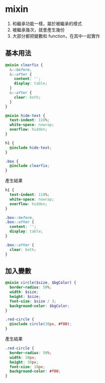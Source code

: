 # mixin

1. 和繼承功能一樣，屬於被繼承的樣式
1. 被繼承幾次，就會產生幾份
1. 大部分都把變數和 function，在其中一起實作

## 基本用法

```scss
@mixin clearfix {
  &::before,
  &::after {
    content: '';
    display: table;
  }
  &::after {
    clear: both;
  }
}

@mixin hide-text {
  text-indent: 110%;
  white-space: nowrap;
  overflow: hidden;
}

h1 {
  @include hide-text;
}

.box {
  @include clearfix;
}
```

產生結果

```css
h1 {
  text-indent: 110%;
  white-space: nowrap;
  overflow: hidden;
}

.box::before,
.box::after {
  content: '';
  display: table;
}

.box::after {
  clear: both;
}
```

## 加入變數

```scss
@mixin circle($size, $bgColor) {
  border-radius: 50%;
  width: $size;
  height: $size;
  font-size: $size / 3;
  background-color: $bgColor;
}

.red-circle {
  @include circle(30px, #f00);
}
```

產生結果

```css
.red-circle {
  border-radius: 50%;
  width: 30px;
  height: 30px;
  font-size: 10px;
  background-color: #f00;
}
```
